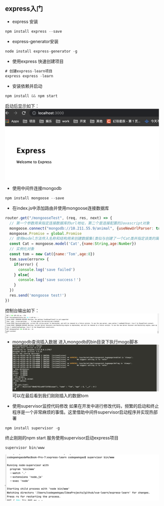 ## express入门
- express 安装
```javascript
npm install express --save
```
- express-generator安装
```javascript
node install express-generator -g
```
- 使用express 快速创建项目
```javascript
# 创建express-learn项目
express express -learn
```
- 安装依赖并启动
```javascript
npm install && npm start
```
启动后显示如下：
![](./public/images/express.png)

- 使用中间件连接mongodb
```javascript
npm install mongoose --save
```

- 在index.js中添加路由并使用mongoose连接数据库
```javascript
router.get("/mongooseTest", (req, res, next) => {
  // 第一个参数用来指定连接数据库的url地址，第二个是连接配置的Javascript对象
  mongoose.connect("mongodb://10.211.55.9/animal", {useNewUrlParser: true})
  mongoose.Promise = global.Promise
  // 使用model方法传入名称和结构用来创建数据集(类似与创建了一个Cat类并指定该类的属性)
  const Cat = mongoose.model('Cat',{name:String,age:Number})
  // 实例化对象
  const tom = new Cat({name:'Tom',age:8})
  tom.save(error=> {
    if(error) {
      console.log('save failed')
    } else{
      console.log('save success！')
    }
  })
  res.send('mongoose test!')
})
```
控制台输出如下：
![](./public/images/save.success.png)

- mongodb查询插入数据
进入mongodb的bin目录下执行mogo脚本
![](./public/images/mongodbSave.png)
可以在最后看到我们刚刚插入的数据tom

- 使用supervisor监控代码修改
如果在开发中进行修改代码，频繁的启动和终止程序是一个非常麻烦的事情。这里借助中间件supervisor启动程序并实现热部署
```javascript
npm install supervisor -g
```
终止刚刚的npm start 服务使用supervisor启动express项目
```javascript
supervisor bin/www
```
![](./public/images/supervisor.png)
